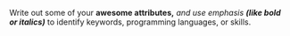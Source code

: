 Write out some of your 
**awesome attributes,**
_and use emphasis_
_**(like bold or italics)**_
to identify keywords, programming languages, or skills. 
